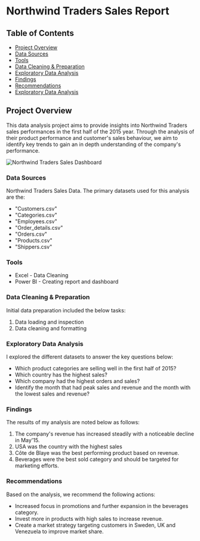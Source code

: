 # Northwind Traders Sales Report

## Table of Contents

- [Project Overview](#project-overview)
- [Data Sources](#data-sources)
- [Tools](#tools)
- [Data Cleaning & Preparation](#data-cleaning-&-preparation)
- [Exploratory Data Analysis](#explaratory-data-analysis)
- [Findings](#findings)
- [Recommendations](#recommendations)
- [Exploratory Data Analysis](#exploratory-data-analysis)

## Project Overview

This data analysis project aims to provide insights into Northwind Traders sales performances in the first half of the 2015 year. Through the analysis of their product performance and customer's sales behaviour, we aim to identify key trends to gain an in depth understanding of the company's performance.

![Northwind Traders Sales Dashboard](https://github.com/user-attachments/assets/05b72358-a210-49bf-9b43-37712e170c91)


### Data Sources

Northwind Traders Sales Data. The primary datasets used for this analysis are the:
- "Customers.csv"
- "Categories.csv"
- "Employees.csv"
- "Order_details.csv"
- "Orders.csv"
- "Products.csv"
- "Shippers.csv"

### Tools

- Excel - Data Cleaning
- Power BI - Creating report and dashboard

### Data Cleaning & Preparation

Initial data preparation included the below tasks:

1. Data loading and inspection
2. Data cleaning and formatting

### Exploratory Data Analysis

I explored the different datasets to answer the key questions below:

- Which product categories are selling well in the first half of 2015?
- Which country has the highest sales?
- Which company had the highest orders and sales?
- Identify the month that had peak sales and revenue and the month with the lowest sales and revenue?

### Findings

The results of my analysis are noted below as follows:
1. The company's revenue has increased steadily with a noticeable decline in May'15.
2. USA was the country with the highest sales
3. Côte de Blaye was the best performing product based on revenue.
4. Beverages were the best sold category and should be targeted for marketing efforts.

### Recommendations

Based on the analysis, we recommend the following actions:

- Increased focus in promotions and further expansion in the beverages category.
- Invest more in products with high sales to increase revenue.
- Create a market strategy targeting customers in Sweden, UK and Venezuela to improve market share.



